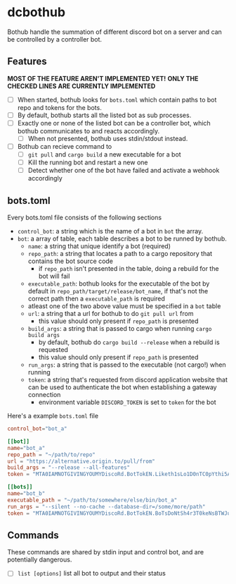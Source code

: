 # dcbothub

Bothub handle the summation of different discord bot on a server and can be controlled by a controller bot.

## Features

**MOST OF THE FEATURE AREN'T IMPLEMENTED YET!**
**ONLY THE CHECKED LINES ARE CURRENTLY IMPLEMENTED**

- [ ] When started, bothub looks for `bots.toml` which contain paths to bot repo and tokens for the bots.
- [ ] By default, bothub starts all the listed bot as sub processes.
- [ ] Exactly one or none of the listed bot can be a controller bot, which bothub communicates to and reacts accordingly.
  - [ ] When not presented, bothub uses stdin/stdout instead.
- [ ] Bothub can recieve command to 
  - [ ] `git pull` and `cargo build` a new executable for a bot
  - [ ] Kill the running bot and restart a new one
  - [ ] Detect whether one of the bot have failed and activate a webhook accordingly

## bots.toml

Every bots.toml file consists of the following sections

- `control_bot`: a string which is the name of a bot in `bot` the array.
- `bot`: a array of table, each table describes a bot to be runned by bothub.
  - `name`: a string that unique identify a bot (required)
  - `repo_path`: a string that locates a path to a cargo repository that contains the bot source code
    - if `repo_path` isn't presented in the table, doing a rebuild for the bot will fail
  - `executable_path`: bothub looks for the executable of the bot by default in `repo_path/target/release/bot_name`, if that's not the correct path then a `executable_path` is required
  - atleast one of the two above value must be specified in a `bot` table
  - `url`: a string that a url for bothub to do `git pull url` from
    - this value should only present if `repo_path` is presented
  - `build_args`: a string that is passed to cargo when running `cargo build args`
    - by default, bothub do `cargo build --release` when a rebuild is requested
    - this value should only present if `repo_path` is presented
  - `run_args`: a string that is passed to the executable (not cargo!) when running
  - `token`: a string that's requested from discord application website that can be used to authenticate the bot when establishing a gateway connection
    - environment variable `DISCORD_TOKEN` is set to `token` for the bot

Here's a example `bots.toml` file

```toml
control_bot="bot_a"

[[bot]]
name="bot_a"
repo_path = "~/path/to/repo"
url = "https://alternative.origin.to/pull/from"
build_args = "--release --all-features"
token = "MTA0IAMNOTGIVINGYOUMYDiscoRd.BotTokEN.Liketh1sLo1D0nTC0pYthi5AndP4sTeIt"

[[bots]]
name="bot_b"
executable_path = "~/path/to/somewhere/else/bin/bot_a"
run_args = "--silent --no-cache --database-dir=/some/more/path"
token = "MTA0IAMNOTGIVINGYOUMYDiscoRd.BotTokEN.BoTsDoNtSh4r3T0keNsBTWJusTpAdd1n6"
```

## Commands

These commands are shared by stdin input and control bot, and are potentially dangerous.

- [ ] `list [options]` list all bot to output and their status
